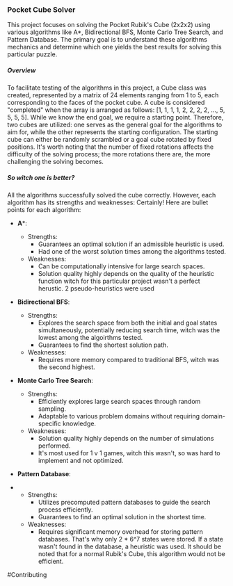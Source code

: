 ### Pocket Cube Solver
This project focuses on solving the Pocket Rubik's Cube (2x2x2) using various algorithms like A*, Bidirectional BFS, Monte Carlo Tree Search, and Pattern Database.
The primary goal is to understand these algorithms mechanics and determine which one yields the best results for solving this particular puzzle.

##### Overview
To facilitate testing of the algorithms in this project, a Cube class was created, represented by a matrix of 24 elements ranging from 1 to 5, each corresponding to the faces of the pocket cube. A cube is considered "completed" when the array is arranged as follows: [1, 1, 1, 1, 2, 2, 2, 2, ..., 5, 5, 5, 5]. While we know the end goal, we require a starting point. Therefore, two cubes are utilized: one serves as the general goal for the algorithms to aim for, while the other represents the starting configuration. The starting cube can either be randomly scrambled or a goal cube rotated by fixed positions. 
It's worth noting that the number of fixed rotations affects the difficulty of the solving process; the more rotations there are, the more challenging the solving becomes.

##### So witch one is better?
All the algorithms successfully solved the cube correctly. However, each algorithm has its strengths and weaknesses:
Certainly! Here are bullet points for each algorithm:

- **A***:
  - Strengths:
    - Guarantees an optimal solution if an admissible heuristic is used.
    - Had one of the worst solution times among the algorithms tested.
  - Weaknesses:
    - Can be computationally intensive for large search spaces.
    - Solution quality highly depends on the quality of the heuristic function witch for this particular project wasn't a perfect herustic. 2 pseudo-heuristics were used

- **Bidirectional BFS**:
  - Strengths:
    - Explores the search space from both the initial and goal states simultaneously, potentially reducing search time, witch was the lowest among the algoirthms tested.
    - Guarantees to find the shortest solution path.
  - Weaknesses:
    - Requires more memory compared to traditional BFS, witch was the second highest.

- **Monte Carlo Tree Search**:
  - Strengths:
    - Efficiently explores large search spaces through random sampling.
    - Adaptable to various problem domains without requiring domain-specific knowledge.
  - Weaknesses:
    - Solution quality highly depends on the number of simulations performed.
    - It's most used for 1 v 1 games, witch this wasn't, so was hard to implement and not optimized.

- **Pattern Database**:
- 
  - Strengths:
    - Utilizes precomputed pattern databases to guide the search process efficiently.
    - Guarantees to find an optimal solution in the shortest time.
  - Weaknesses:
    - Requires significant memory overhead for storing pattern databases. That's why only 2 * 6^7 states were stored. If a state wasn't found in the database, a heuristic was used. It should be noted that for a normal Rubik's Cube, this algorithm would not be efficient. 


#Contributing
